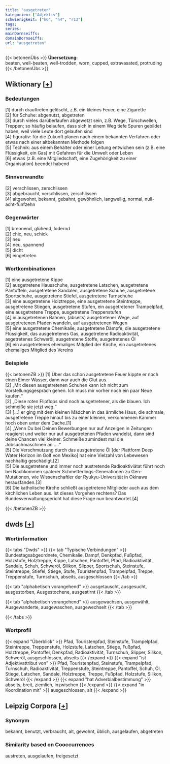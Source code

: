 ```yaml
---
title: "ausgetreten"
kategorien: ["Adjektiv"]
schwierigkeit: ["k6", "h4", "r13"]
tags:
series:
mainDornseiffs:
domainDornseiffs:
url: "ausgetreten"
---
```


{{< betonenÜbs >}}
**Übersetzung:**  
beaten, well-beaten, well-trodden, worn, cupped, extravasated, protruding  
{{< /betonenÜbs >}}

## Wiktionary [[+](https://de.wiktionary.org/wiki/ausgetreten)]

### Bedeutungen
[1] durch drauftreten gelöscht, z.B. ein kleines Feuer, eine Zigarette  
[2] für Schuhe: abgenutzt, abgetreten  
[3] durch vieles darüberlaufen abgewetzt sein, z.B. Wege, Türschwellen, Treppen; so häufig belaufen, dass sich in einem Weg tiefe Spuren gebildet haben, weil viele Leute dort gelaufen sind  
[4] figurativ: für die Zukunft planen nach einem bekannten Verfahren oder etwas nach einer altbekannten Methode folgen  
[5] Technik: aus einem Behälter oder einer Leitung entwichen sein (z.B. eine Flüssigkeit, ein Gas) mit Gefahren für die Umwelt oder Leben  
[6] etwas (z.B. eine Mitgliedschaft, eine Zugehörigkeit zu einer Organisation) beendet habend  

### Sinnverwandte
[2] verschlissen, zerschlissen  
[3] abgebraucht, verschlissen, zerschlissen  
[4] altgewohnt, bekannt, gebahnt, gewöhnlich, langweilig, normal, null-acht-fünfzehn  

### Gegenwörter
[1] brennend, glühend, lodernd  
[2] chic, neu, schick  
[3] neu  
[4] neu, spannend  
[5] dicht  
[6] eingetreten  

### Wortkombinationen
[1] eine ausgetretene Kippe  
[2] ausgetretene Hausschuhe, ausgetretene Latschen, ausgetretene Pantoffeln, ausgetretene Sandalen, ausgetretene Schuhe, ausgetretene Sportschuhe, ausgetretene Stiefel, ausgetretene Turnschuhe  
[3] eine ausgetretene Holztreppe, eine ausgetretene Steintreppe, ausgetretene Stiegen, ausgetretene Stufen, ein ausgetretener Trampelpfad, eine ausgetretene Treppe, ausgetretene Treppenstufen  
[4] in ausgetretenen Bahnen, (abseits) ausgetretener Wege, auf ausgetretenen Pfaden wandeln, auf ausgetretenen Wegen  
[5] eine ausgetretene Chemikalie, ausgetretene Dämpfe, die ausgetretene Flüssigkeit, das ausgetretenes Gas, ausgetretene Radioaktivität, asgetretenes Schweröl, ausgetretene Stoffe, ausgetretenes Öl  
[6] ein ausgetretenes ehemaliges Mitglied der Kirche, ein ausgetretenes ehemaliges Mitglied des Vereins  

### Beispiele
{{< betonenZB >}}
[1] Über das schon ausgetretene Feuer kippte er noch einen Eimer Wasser, dann war auch die Glut aus.  
[2] „Mit diesen ausgetretenen Schuhen kann ich nicht zum Vorstellungsgespräch gehen. Ich muss mir vorher noch ein paar Neue kaufen.“  
[2] „Diese roten Flipflops sind noch ausgetretener, als die blauen. Ich schmeiße sie jetzt weg.“  
[3] […] er ging mit dem kleinen Mädchen in das ärmliche Haus, die schmale, ausgetretene Treppe hinauf bis zu einer kleinen, verkommenen Kammer hoch oben unter dem Dache.[1]  
[4] „Wenn Du bei Deinen Bewerbungen nur auf Anzeigen in Zeitungen reagierst und weiter nur auf ausgetretenen Pfaden wandelst, dann sind deine Chancen viel kleiner. Schmeiße zumindest mal die Jobsuchmaschinen an ....“  
[5] Die Verschmutzung durch das ausgetretene Öl [der Plattform Deep Water Horizon im Golf von Mexiko] hat eine Vielzahl von Lebewesen nachhaltig geschädigt.[2]  
[5] Die ausgetretene und immer noch austretende Radioaktiviätat führt noch bei Nachkommen späterer Schmetterlings-Generationen zu Gen-Mutationen, wie Wissenschaftler der Ryukyu-Universität in Okinawa herausfanden.[3]  
[6] Die katholische Kirche schließt ausgetretene Mitglieder auch aus dem kirchlichen Leben aus. Ist dieses Vorgehen rechtens? Das Bundesverwaltungsgericht hat diese Frage nun beantwortet.[4]  

{{< /betonenZB >}}


## dwds [[+](https://www.dwds.de/wb/ausgetreten)]

### Wortinformation
{{< tabs "Dwds" >}}
{{< tab "Typische Verbindungen" >}}
Bundestagsabgeordnete, Chemikalie, Dampf, Denkpfad, Fußpfad, Holzstufe, Holztreppe, Kippe, Latschen, Pantoffel, Pfad, Radioaktivität, Sandale, Schuh, Schweröl, Silikon, Slipper, Sportschuh, Steinstufe, Steintreppe, Stiefel, Stiege, Stufe, Touristenpfad, Trampelpfad, Treppe, Treppenstufe, Turnschuh, abseits, ausgeschlossen
{{< /tab >}}

{{< tab "alphabetisch vorangehend" >}}
ausgetauscht, ausgesucht, ausgestorben, Ausgestochene, ausgestirnt
{{< /tab >}}

{{< tab "alphabetisch vorangehend" >}}
ausgewachsen, ausgewählt, Ausgewanderte, ausgewaschen, ausgewechselt
{{< /tab >}}

{{< /tabs >}}

### Wortprofil
{{< expand "Überblick" >}} Pfad, Touristenpfad, Steinstufe, Trampelpfad, Steintreppe, Treppenstufe, Holzstufe, Latschen, Stiege, Fußpfad, Holztreppe, Pantoffel, Denkpfad, Radioaktivität, Turnschuh, Slipper, Silikon, Schweröl, ausgeschlossen, abseits {{< /expand >}}
{{< expand "ist Adjektivattribut von" >}} Pfad, Touristenpfad, Steinstufe, Trampelpfad, Turnschuh, Radioaktivität, Treppenstufe, Steintreppe, Pantoffel, Schuh, Öl, Stiege, Latschen, Sandale, Holztreppe, Treppe, Fußpfad, Holzstufe, Silikon, Schweröl {{< /expand >}}
{{< expand "hat Adverbialbestimmung" >}} abseits, breit, ziemlich, inzwischen {{< /expand >}}
{{< expand "in Koordination mit" >}} ausgeschlossen, alt {{< /expand >}}

## Leipzig Corpora [[+](https://corpora.uni-leipzig.de/en/res?word=ausgetreten&corpusId=deu_newscrawl-public_2018)]


### Synonym
bekannt, benutzt, verbraucht, alt, gewohnt, üblich, ausgelaufen, abgetreten


### Similarity based on Cooccurrences
austreten, ausgelaufen, freigesetzt

